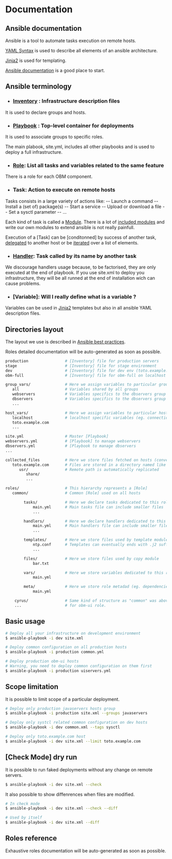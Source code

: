 Documentation
=============

Ansible documentation
---------------------

Ansible is a tool to automate tasks execution on remote hosts.

[YAML Syntax] is used to describe all elements of an ansible architecture.

[Jinja2] is used for templating.

[Ansible documentation] is a good place to start.

Ansible terminology
-------------------

* ### [Inventory] : Infrastructure description files

It is used to declare groups and hosts.

* ### [Playbook] : Top-level container for deployments

It is used to associate groups to specific roles.

The main plabook, site.yml, includes all other playbooks and is used to deploy a full infrastructure.

* ### [Role]: List all tasks and variables related to the same feature

There is a role for each OBM component.

* ### Task: Action to execute on remote hosts

Tasks consists in a large variety of actions like:
  -- Launch a command
  -- Install a (set of) package(s)
  -- Start a service
  -- Upload or download a file
  -- Set a sysctl parameter
  -- ...

Each kind of task is called a [Module].
There is a lot of [included modules] and write our own modules to extend ansible is not really painfull.

Execution of a [Task] can be [conditonned] by success of another task, [delegated] to another host or be [iterated] over a list of elements.

* ### [Handler]: Task called by its name by another task

We discourage handlers usage because, to be factorised, they are only executed at the end of playbook. If you use site.xml to deploy you infrastructure, they will be all runned at the end of installation wich can cause problems.

* ### [Variable]: Will I really define what is a variable ?

Variables can be used in [Jinja2] templates but also in all ansible YAML description files.

Directories layout
------------------

The layout we use is described in [Ansible best practices].

Roles detailed documentation will be auto-generated as soon as possible.

```.bash
production                # [Inventory] file for production servers
stage                     # [Inventory] file for stage environment
dev                       # [Inventory] file for dev env (toto.example.com)
obm-full                  # [Inventory] file for obm-full on localhost

group_vars/               # Here we assign variables to particular groups
   all                    # Variables shared by all groups
   webservers             # Variables specifics to the dbservers group
   dbservers              # Variables specifics to the dbservers group
   ...

host_vars/                # Here we assign variables to particular hosts
   localhost              # localhost specific variables (eg. connection=local)
   toto.example.com
   ...

site.yml                  # Master [Playbook]
webservers.yml            # [Playbook] to manage webservers
dbservers.yml             # [Playbook to manage dbservers
...

collected_files           # Here we store files fetched on hosts (convention)
   toto.example.com       # Files are stored in a directory named like host
      usr/                # Remote path is automatically replicated
         share/
         ...

roles/                    # This hierarchy represents a [Role]
   common/                # Common [Role] used on all hosts

        tasks/            # Here we declare tasks dedicated to this role
            main.yml      # Main tasks file can include smaller files
            ...

        handlers/         # Here we declare handlers dedicated to this role
            main.yml      # Main handlers file can include smaller files
            ...

        templates/        # Here we store files used by template module
            ntp.conf      # Templates can eventually ends with .j2 suffix
            ...

        files/            # Here we store files used by copy module
            bar.txt 

        vars/             # Here we store variables dedicated to this role
            main.yml

        meta/             # Here we store role metadad (eg. dependencies)
            main.yml

    cyrus/                # Same kind of structure as "common" was above, done
    ...                   # for obm-ui role.

```

Basic usage
-----------

```.bash
# Deploy all your infrastructure on development environment
$ ansible-playbook -i dev site.xml

# Deploy common configuration on all production hosts
$ ansible-playbook -i production common.yml

# Deploy production obm-ui hosts
# Warning, you need to deploy common configuration on them first
$ ansible-playbook -i production uiservers.yml
```

Scope limitation
----------------

It is possible to limit scope of a particular deployment.

```.bash
# Deploy only production javaservers hosts group
$ ansible-playbook -i production site.xml --groups javaservers

# Deploy only systcl related common configuration on dev hosts
$ ansible-playbook -i dev common.xml --tags sysctl

# Deploy only toto.example.com host
$ ansible-playbook -i dev site.xml --limit toto.example.com
```

[Check Mode] dry run
-------

It is possible to run faked deployments without any change on remote servers.

```.bash
$ ansible-playbook -i dev site.xml --check
```

It also possible to show diffenrences when files are modified.

```.bash
# In check mode
$ ansible-playbook -i dev site.xml --check --diff

# Used by itself
$ ansible-playbook -i dev site.xml --diff
```

Roles reference
---------------

Exhaustive roles documentation will be auto-generated as soon as possible.

[YAML Syntax]: http://docs.ansible.com/YAMLSyntax.html "YAML Syntax"
[Jinja2]: http://docs.ansible.com/playbooks_variables.html "Jinja2"
[Ansible documentation]: http://docs.ansible.com/index.html "Ansible documentation"
[Inventory]: http://docs.ansible.com/intro_inventory.html "Inventory"
[Playbook]: http://docs.ansible.com/playbooks.html "Playbook"
[Role]: http://docs.ansible.com/playbooks_roles.html "Role"
[module]: http://docs.ansible.com/modules.html "module"
[included modules]: http://docs.ansible.com/modules_by_category.html "included modules"
[conditioned]: http://docs.ansible.com/playbooks_conditionals.html "conditionned"
[delegated]: http://docs.ansible.com/playbooks_delegation.html "delegated"
[iterated]: http://docs.ansible.com/playbooks_loops.html "iterated"
[Handler]: http://docs.ansible.com/glossary.html#handlers "handler"
[Ansible best practices]: http://docs.ansible.com/playbooks_best_practices.html "Ansible best practices"

